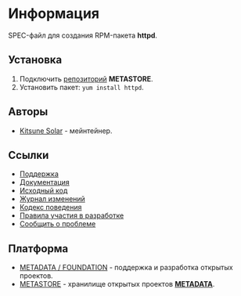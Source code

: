 # Информация

SPEC-файл для создания RPM-пакета **httpd**.

## Установка

1. Подключить [репозиторий](https://copr.fedorainfracloud.org/coprs/metastore/centos-httpd/repo/epel-7/metastore-centos-httpd-epel-7.repo) **METASTORE**.
2. Установить пакет: `yum install httpd`.

## Авторы

- [Kitsune Solar](https://kitsune.solar/) - мейнтейнер.

## Ссылки

- [Поддержка](https://sysadmins.community/)
- [Документация](https://sysadmins.wiki/)
- [Исходный код](https://github.com/factory-02/fedora-brotli)
- [Журнал изменений](CHANGELOG.md)
- [Кодекс поведения](CODE_OF_CONDUCT.md)
- [Правила участия в разработке](CONTRIBUTING.md)
- [Сообщить о проблеме](https://github.com/factory-02/fedora-brotli/issues)

## Платформа

- [METADATA / FOUNDATION](https://metadata.foundation/) - поддержка и разработка открытых проектов.
- [METASTORE](https://metastore.pro/) - хранилище открытых проектов [**METADATA**](https://metadata.foundation/).
